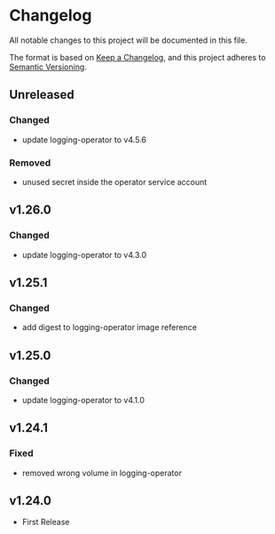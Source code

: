 # Changelog

All notable changes to this project will be documented in this file.

The format is based on [Keep a Changelog](https://keepachangelog.com/en/1.0.0/),
and this project adheres to [Semantic Versioning](https://semver.org/spec/v2.0.0.html).

## Unreleased

### Changed

- update logging-operator to v4.5.6

### Removed

- unused secret inside the operator service account

## v1.26.0

### Changed

- update logging-operator to v4.3.0

## v1.25.1

### Changed

- add digest to logging-operator image reference

## v1.25.0

### Changed

- update logging-operator to v4.1.0

## v1.24.1

### Fixed

- removed wrong volume in logging-operator

## v1.24.0

- First Release
